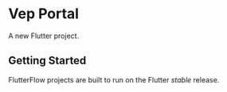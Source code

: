 # Vep Portal

A new Flutter project.

## Getting Started

FlutterFlow projects are built to run on the Flutter _stable_ release.
